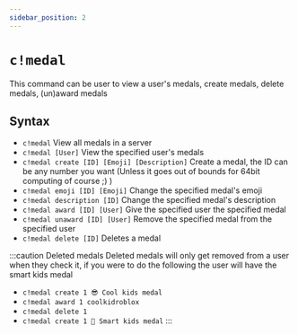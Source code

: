 ```yaml
---
sidebar_position: 2
---
```

# `c!medal`

This command can be user to view a user's medals, create medals, delete medals, (un)award medals

## Syntax

- `c!medal` View all medals in a server
- `c!medal [User]` View the specified user's medals
- `c!medal create [ID] [Emoji] [Description]` Create a medal, the ID can be any number you want (Unless it goes out of bounds for 64bit computing of course ;) )
- `c!medal emoji [ID] [Emoji]` Change the specified medal's emoji
- `c!medal description [ID]` Change the specified medal's description
- `c!medal award [ID] [User]` Give the specified user the specified medal
- `c!medal unaward [ID] [User]` Remove the specified medal from the specified user
- `c!medal delete [ID]` Deletes a medal

:::caution Deleted medals
Deleted medals will only get removed from a user when they check it, if you were to do the following the user will have the smart kids medal
- `c!medal create 1 😎 Cool kids medal`
- `c!medal award 1 coolkidroblox`
- `c!medal delete 1`
- `c!medal create 1 🧠 Smart kids medal`
:::